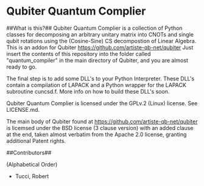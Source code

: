 # Qubiter Quantum Complier

##What is this?##
Qubiter Quantum Complier is a collection of Python classes for decomposing an arbitrary unitary matrix into CNOTs and single qubit rotations using the (Cosine-Sine) CS decompostion of Linear Algebra. This is an addon for Qubiter https://github.com/artiste-qb-net/qubiter Just insert the contents of this repository into the folder called "quantum_compiler" in the main directory of Qubiter, and you are almost ready to go. 

The final step is to add some DLL's to your Python Interpreter. These DLL's contain a compilation of LAPACK and a Python wrapper for the LAPACK subroutine cuncsd.f. More info on how to build these DLL's soon.

Qubiter Quantum Complier is licensed under the GPLv.2 (Linux) license. See LICENSE.md. 

The main body of Qubiter found at https://github.com/artiste-qb-net/qubiter is licemsed under the BSD license (3 clause version) with an added clause at the end, taken almost verbatim from the Apache 2.0 license, granting additional Patent rights. 

##Contributors##

(Alphabetical Order)
* Tucci, Robert

